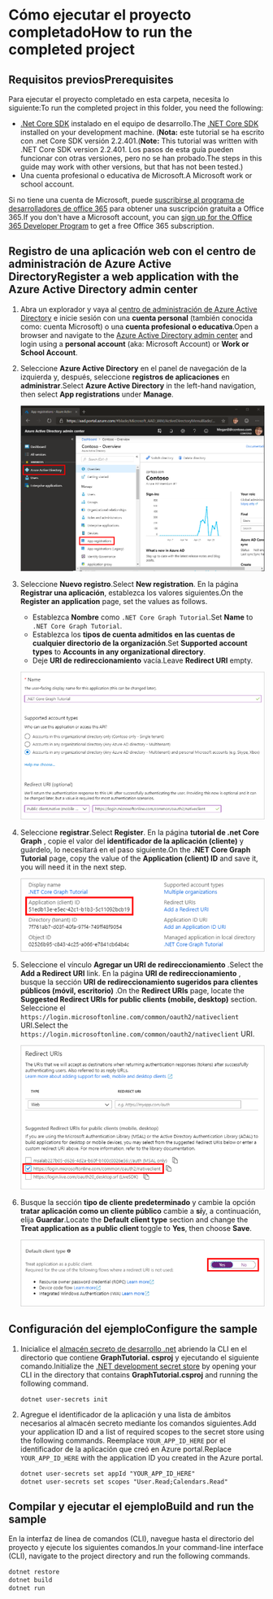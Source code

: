 # <a name="how-to-run-the-completed-project"></a><span data-ttu-id="4f73e-101">Cómo ejecutar el proyecto completado</span><span class="sxs-lookup"><span data-stu-id="4f73e-101">How to run the completed project</span></span>

## <a name="prerequisites"></a><span data-ttu-id="4f73e-102">Requisitos previos</span><span class="sxs-lookup"><span data-stu-id="4f73e-102">Prerequisites</span></span>

<span data-ttu-id="4f73e-103">Para ejecutar el proyecto completado en esta carpeta, necesita lo siguiente:</span><span class="sxs-lookup"><span data-stu-id="4f73e-103">To run the completed project in this folder, you need the following:</span></span>

- <span data-ttu-id="4f73e-104">[.Net Core SDK](https://dotnet.microsoft.com/download) instalado en el equipo de desarrollo.</span><span class="sxs-lookup"><span data-stu-id="4f73e-104">The [.NET Core SDK](https://dotnet.microsoft.com/download) installed on your development machine.</span></span> <span data-ttu-id="4f73e-105">(**Nota:** este tutorial se ha escrito con .net Core SDK versión 2.2.401.</span><span class="sxs-lookup"><span data-stu-id="4f73e-105">(**Note:** This tutorial was written with .NET Core SDK version 2.2.401.</span></span> <span data-ttu-id="4f73e-106">Los pasos de esta guía pueden funcionar con otras versiones, pero no se han probado.</span><span class="sxs-lookup"><span data-stu-id="4f73e-106">The steps in this guide may work with other versions, but that has not been tested.)</span></span>
- <span data-ttu-id="4f73e-107">Una cuenta profesional o educativa de Microsoft.</span><span class="sxs-lookup"><span data-stu-id="4f73e-107">A Microsoft work or school account.</span></span>

<span data-ttu-id="4f73e-108">Si no tiene una cuenta de Microsoft, puede [suscribirse al programa de desarrolladores de office 365](https://developer.microsoft.com/office/dev-program) para obtener una suscripción gratuita a Office 365.</span><span class="sxs-lookup"><span data-stu-id="4f73e-108">If you don't have a Microsoft account, you can [sign up for the Office 365 Developer Program](https://developer.microsoft.com/office/dev-program) to get a free Office 365 subscription.</span></span>

## <a name="register-a-web-application-with-the-azure-active-directory-admin-center"></a><span data-ttu-id="4f73e-109">Registro de una aplicación web con el centro de administración de Azure Active Directory</span><span class="sxs-lookup"><span data-stu-id="4f73e-109">Register a web application with the Azure Active Directory admin center</span></span>

1. <span data-ttu-id="4f73e-110">Abra un explorador y vaya al [centro de administración de Azure Active Directory](https://aad.portal.azure.com) e inicie sesión con una **cuenta personal** (también conocida como: cuenta Microsoft) o una **cuenta profesional o educativa**.</span><span class="sxs-lookup"><span data-stu-id="4f73e-110">Open a browser and navigate to the [Azure Active Directory admin center](https://aad.portal.azure.com) and login using a **personal account** (aka: Microsoft Account) or **Work or School Account**.</span></span>

1. <span data-ttu-id="4f73e-111">Seleccione **Azure Active Directory** en el panel de navegación de la izquierda y, después, seleccione **registros de aplicaciones** en **administrar**.</span><span class="sxs-lookup"><span data-stu-id="4f73e-111">Select **Azure Active Directory** in the left-hand navigation, then select **App registrations** under **Manage**.</span></span>

    ![<span data-ttu-id="4f73e-112">Una captura de pantalla de los registros de la aplicación</span><span class="sxs-lookup"><span data-stu-id="4f73e-112">A screenshot of the App registrations</span></span> ](/tutorial/images/aad-portal-app-registrations.png)

1. <span data-ttu-id="4f73e-113">Seleccione **Nuevo registro**.</span><span class="sxs-lookup"><span data-stu-id="4f73e-113">Select **New registration**.</span></span> <span data-ttu-id="4f73e-114">En la página **Registrar una aplicación**, establezca los valores siguientes.</span><span class="sxs-lookup"><span data-stu-id="4f73e-114">On the **Register an application** page, set the values as follows.</span></span>

    - <span data-ttu-id="4f73e-115">Establezca **Nombre** como `.NET Core Graph Tutorial`.</span><span class="sxs-lookup"><span data-stu-id="4f73e-115">Set **Name** to `.NET Core Graph Tutorial`.</span></span>
    - <span data-ttu-id="4f73e-116">Establezca los **tipos de cuenta admitidos** **en las cuentas de cualquier directorio de la organización**.</span><span class="sxs-lookup"><span data-stu-id="4f73e-116">Set **Supported account types** to **Accounts in any organizational directory**.</span></span>
    - <span data-ttu-id="4f73e-117">Deje **URI de redireccionamiento** vacía.</span><span class="sxs-lookup"><span data-stu-id="4f73e-117">Leave **Redirect URI** empty.</span></span>

    ![Captura de pantalla de la página registrar una aplicación](/tutorial/images/aad-register-an-app.png)

1. <span data-ttu-id="4f73e-119">Seleccione **registrar**.</span><span class="sxs-lookup"><span data-stu-id="4f73e-119">Select **Register**.</span></span> <span data-ttu-id="4f73e-120">En la página **tutorial de .net Core Graph** , copie el valor del **identificador de la aplicación (cliente)** y guárdelo, lo necesitará en el paso siguiente.</span><span class="sxs-lookup"><span data-stu-id="4f73e-120">On the **.NET Core Graph Tutorial** page, copy the value of the **Application (client) ID** and save it, you will need it in the next step.</span></span>

    ![Captura de pantalla del identificador de la aplicación del nuevo registro de la aplicación](/tutorial/images/aad-application-id.png)

1. <span data-ttu-id="4f73e-122">Seleccione el vínculo **Agregar un URI de redireccionamiento** .</span><span class="sxs-lookup"><span data-stu-id="4f73e-122">Select the **Add a Redirect URI** link.</span></span> <span data-ttu-id="4f73e-123">En la página **URI de redireccionamiento** , busque la sección **URI de redireccionamiento sugeridos para clientes públicos (móvil, escritorio)** .</span><span class="sxs-lookup"><span data-stu-id="4f73e-123">On the **Redirect URIs** page, locate the **Suggested Redirect URIs for public clients (mobile, desktop)** section.</span></span> <span data-ttu-id="4f73e-124">Seleccione el `https://login.microsoftonline.com/common/oauth2/nativeclient` URI.</span><span class="sxs-lookup"><span data-stu-id="4f73e-124">Select the `https://login.microsoftonline.com/common/oauth2/nativeclient` URI.</span></span>

    ![Captura de pantalla de la página URI de redireccionamiento](/tutorial/images/aad-redirect-uris.png)

1. <span data-ttu-id="4f73e-126">Busque la sección **tipo de cliente predeterminado** y cambie la opción **tratar aplicación como un cliente público** cambie a **sí**y, a continuación, elija **Guardar**.</span><span class="sxs-lookup"><span data-stu-id="4f73e-126">Locate the **Default client type** section and change the **Treat application as a public client** toggle to **Yes**, then choose **Save**.</span></span>

    ![Captura de pantalla de la sección tipo de cliente predeterminado](/tutorial/images/aad-default-client-type.png)

## <a name="configure-the-sample"></a><span data-ttu-id="4f73e-128">Configuración del ejemplo</span><span class="sxs-lookup"><span data-stu-id="4f73e-128">Configure the sample</span></span>

1. <span data-ttu-id="4f73e-129">Inicialice el [almacén secreto de desarrollo .net](https://docs.microsoft.com/aspnet/core/security/app-secrets) abriendo la CLI en el directorio que contiene **GraphTutorial. csproj** y ejecutando el siguiente comando.</span><span class="sxs-lookup"><span data-stu-id="4f73e-129">Initialize the [.NET development secret store](https://docs.microsoft.com/aspnet/core/security/app-secrets) by opening your CLI in the directory that contains **GraphTutorial.csproj** and running the following command.</span></span>

    ```Shell
    dotnet user-secrets init
    ```

1. <span data-ttu-id="4f73e-130">Agregue el identificador de la aplicación y una lista de ámbitos necesarios al almacén secreto mediante los comandos siguientes.</span><span class="sxs-lookup"><span data-stu-id="4f73e-130">Add your application ID and a list of required scopes to the secret store using the following commands.</span></span> <span data-ttu-id="4f73e-131">Reemplace `YOUR_APP_ID_HERE` por el identificador de la aplicación que creó en Azure portal.</span><span class="sxs-lookup"><span data-stu-id="4f73e-131">Replace `YOUR_APP_ID_HERE` with the application ID you created in the Azure portal.</span></span>

    ```Shell
    dotnet user-secrets set appId "YOUR_APP_ID_HERE"
    dotnet user-secrets set scopes "User.Read;Calendars.Read"
    ```

## <a name="build-and-run-the-sample"></a><span data-ttu-id="4f73e-132">Compilar y ejecutar el ejemplo</span><span class="sxs-lookup"><span data-stu-id="4f73e-132">Build and run the sample</span></span>

<span data-ttu-id="4f73e-133">En la interfaz de línea de comandos (CLI), navegue hasta el directorio del proyecto y ejecute los siguientes comandos.</span><span class="sxs-lookup"><span data-stu-id="4f73e-133">In your command-line interface (CLI), navigate to the project directory and run the following commands.</span></span>

```Shell
dotnet restore
dotnet build
dotnet run
```
